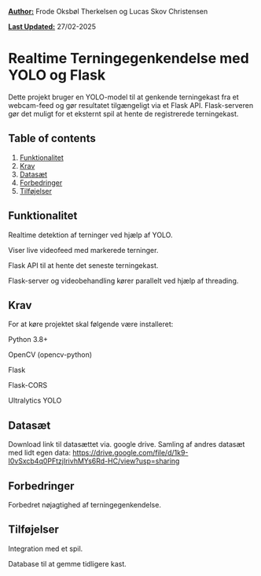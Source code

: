 **<ins>Author:</ins>** Frode Oksbøl Therkelsen og Lucas Skov Christensen

**<ins>Last Updated:</ins>** 27/02-2025

# Realtime Terningegenkendelse med YOLO og Flask

Dette projekt bruger en YOLO-model til at genkende terningekast fra et webcam-feed og gør resultatet tilgængeligt via et Flask API. Flask-serveren gør det muligt for et eksternt spil at hente de registrerede terningekast.

## Table of contents
1. [Funktionalitet](#Funktionalitet)
3. [Krav](#Krav)
4. [Datasæt](#Datasæt)
5. [Forbedringer](#Forbedringer)
6. [Tilføjelser](#Tilføjelser)

## Funktionalitet

Realtime detektion af terninger ved hjælp af YOLO.

Viser live videofeed med markerede terninger.

Flask API til at hente det seneste terningekast.

Flask-server og videobehandling kører parallelt ved hjælp af threading.

## Krav

For at køre projektet skal følgende være installeret:

Python 3.8+

OpenCV (opencv-python)

Flask

Flask-CORS

Ultralytics YOLO

## Datasæt
Download link til datasættet via. google drive. Samling af andres datasæt med lidt egen data:
https://drive.google.com/file/d/1k9-I0vSxcb4q0PFtzjIrivhMYs6Rd-HC/view?usp=sharing

## Forbedringer

Forbedret nøjagtighed af terningegenkendelse.

## Tilføjelser

Integration med et spil.

Database til at gemme tidligere kast.
